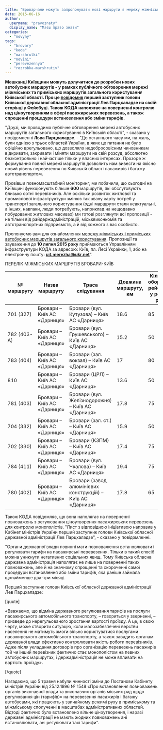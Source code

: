 ```yaml
---
title: "Броварчани можуть запропонувати нові маршрути в мережу міжміських перевезень Київської області"
date: 2015-06-16
author: 
  username: "pravoznaty"
  display_name: "Маєш право знати"
categories: 
  - "novyny"
tags: 
  - "brovary"
  - "koda"
  - "marshrutki"
  - "novini"
  - "perevezennya"
  - "rozrobka-marshrutiv"
---
```


**Мешканці Київщини можуть долучитися до розробки нових автобусних маршрутів - у рамках публічного обговорення мережі міжміських та приміських маршрутів загального користування Київської області. Про це [повідомив](https://www.facebook.com/lev.partskhaladze/photos/a.162260117261772.1073741833.160945070726610/456547364499711/?ENGINE=1&fref=nf) перший заступник голови Київської державної обласної адміністрації Лев Парцхаладзе на своїй сторінці у Фейсбуці. Також КОДА наполягає на поверненні контролю над ціноутворенням в сфері пасажирських перевезень, а також спрощенні процедури встановлення або зміни тарифів.**

"Друзі, ми проводимо публічне обговорення мережі автобусних маршрутів загального користування в Київській області", - сказано у повідомленні **Льва Парцхаладзе**. - "До останнього часу ми, на жаль, були однією з трьох областей України, в яких це питання не було офіційно врегульовано, що дозволяло недобросовісним чиновникам відкривати, закривати і міняти маршрути на свій розсуд, абсолютно безконтрольно і найчастіше тільки у власних інтересах. Прозоре ж формування повної мережі маршрутів дозволить нам вивести на якісно новий рівень перевезення по Київській області пасажирів і багажу автотранспортом.

Провівши повномасштабний моніторинг, ми побачили, що сьогодні на Київщині функціонують більше **600** маршрутів, які обслуговують близько сотні перевізників. Але оскільки розвиток житлової та промислової інфраструктури змінює так звану карту потреб у транспорті загального користування (одні маршрути стали неактуальні, а інших, навпаки, люди потребують, наприклад на нещодавно побудованих житлових масивах) ми готові розглянути всі пропозиції - не тільки від райдержадміністрацій, міськвиконкомів та автотранспортних підприємств, а й від кожного з вас особисто.

Пропонуємо вам для ознайомлення [мережу міжміських і приміських автобусних маршрутів загального користування](https://bit.ly/1IFgu6c). Пропозиції та зауваження до **10 липня 2015 року** приймаються Управлінням інфраструктури КОДА за адресою: Київ, пл. Лесі Українки, 1, або на електронну пошту: **uit.merezha@ukr.net**".

ПЕРЕЛІК МІЖМІСЬКИХ МАРШРУТІВ БРОВАРИ-КИЇВ

| № маршруту | Назва маршруту | Траса слідування | Довжина маршруту, км | Кількість оборотних рейсів, од. у режимі руху |
| --- | --- | --- | --- | --- |
| 701 (327) | Бровари – Київ АС «Дарниця» | Бровари (вул. Кутузова) – Київ АС «Дарниця» | 18.6 | 85 |
| 782 (403-А) | Бровари – Київ АС «Дарниця» | Бровари (вул. Грушевського) – Київ АС «Дарниця» | 15.2 | 50 |
| 783 (404) | Бровари – Київ АС «Дарниця» | Бровари (зал. вокзал) – Київ АС «Дарниця» | 17 | 80 |
| 810 | Бровари – Київ АС «Дарниця» | Бровари (ЦРЛ) – Київ АС «Дарниця» | 13.6 | 50 |
| 781 (403) | Бровари – Київ АС «Дарниця» | Бровари (вул. Желізнодорожня) – Київ АС «Дарниця» | 17.8 | 75 |
| 704 (332) | Бровари – Київ АС «Дарниця» | Бровари (зал. ст.) – Київ АС «Дарниця» | 15.9 | 50 |
| 702 (330) | Бровари – Київ АС «Дарниця» | Бровари (КЗПМ) – Київ АС «Дарниця» | 17.4 | 75 |
| 784 (411) | Бровари – Київ АС «Дарниця» | Бровари (вул. Чкалова) – Київ АС «Дарниця» | 19.4 | 75 |
| 780 (402) | Бровари – Київ АС «Дарниця» | Бровари (завод алюмінієвих конструкцій) – Київ АС «Дарниця» | 17.8 | 65 |

Також КОДА повідомляє, що вона наполягає на поверненні повноважень з регулювання ціноутворення пасажирських перевезень для контролю монополістів. "Лист з відповідною ініціативою направив у Кабінет міністрів України перший заступник голови Київської обласної державної адміністрації Лев Парцхаладзе", - сказано у повідомленні.

"Органи державної влади повинні мати повноваження встановлювати і регулювати тарифи на пасажирські перевезення. Тільки в такий спосіб можна уникнути негативних соціальних явищ. Тому Київська обласна державна адміністрація наполягає не лише на поверненні таких повноважень, але й на значному спрощенні та скороченні самої процедури встановлення або зміни тарифів, яка раніше займала щонайменше два-три місяці.

Перший заступник голови Київської обласної державної адміністрації Лев Парцхаладзе:

\[quote\]

«Вважаємо, що відміна державного регулювання тарифів на послуги пасажирського автомобільного транспорту, – говориться у зверненні, – призведе до нерегульованого зростання вартості проїзду. А це, в свою чергу, може створити ситуацію, коли малозабезпечені верстви населення не матимуть змоги вільно користуватися послугами пасажирського автомобільного транспорту, а також завадить органам державної влади ефективно контролювати якість роботи перевізників. Адже після укладання договорів про організацію перевезень пасажирів той чи інший перевізник фактично стає монополістом на певних автобусних маршрутах, і держадміністрація не може впливати на вартість проїзду».

\[/quote\]

Нагадаємо, що 5 травня набули чинності зміни до Постанови Кабінету міністрів України від 25.12.1996 № 1548 «Про встановлення повноважень органів виконавчої влади та виконавчих органів міських рад щодо регулювання цін (тарифів)» на перевезення пасажирів і багажу автобусами, які працюють у звичайному режимі руху в приміському та міжміському сполученні в масштабах адміністративних областей. Відтоді фактично було встановлено вільне ціноутворення, і наразі державні адміністрації не мають жодних повноважень ані встановлювати, ані регулювати такі тарифи".
